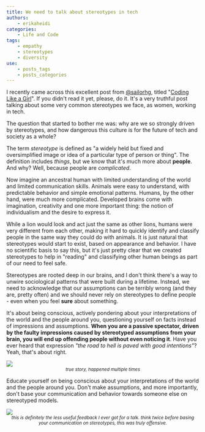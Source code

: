 ```yaml
---
title: We need to talk about stereotypes in tech
authors:
    - erikaheidi
categories:
    - Life and Code
tags:
    - empathy
    - stereotypes
    - diversity
use:
    - posts_tags
    - posts_categories
---
```


I recently came across this excellent post from [@sailorhg](https://twitter.com/sailorhg), titled "[Coding Like a Girl](https://medium.com/@sailorhg/coding-like-a-girl-595b90791cce)". If you didn't read it yet, please, do it. It's a very truthful post talking about some very common stereotypes we face, as women, working in tech.

The question that started to bother me was: why are we so strongly driven by stereotypes, and how dangerous this culture is for the future of tech and society as a whole?

The term _stereotype_ is defined as "a widely held but fixed and oversimplified image or idea of a particular type of person or thing". The definition includes _things_, but we know that it's much more about **people**. And why? Well, because people are _complicated_. 

Now imagine an ancestral human with limited understanding of the world and limited communication skills. Animals were easy to understand, with predictable behavior and simple emotional patterns. Humans, by the other hand, were much more complicated. Developed brains come with imagination, creativity and one more important thing: the notion of individualism and the desire to express it. 

While a lion would look and act just the same as other lions, humans were very different from each other, making it hard to quickly identify and classify people in the same way they could do with animals. It is just natural that stereotypes would start to exist, based on appearance and behavior. I have no scientific basis to say this, but it's just pretty clear that we created stereotypes to help in "reading" and classifying other human beings as part of our need to feel safe.

Stereotypes are rooted deep in our brains, and I don't think there's a way to unwire sociological patterns that were built during a lifetime. Instead, we need to acknowledge that our assumptions can be terribly wrong (and they are, pretty often) and we should never rely on stereotypes to define people - even when you feel **sure** about something. 

It's about being conscious, actively pondering about your interpretations of the world and the people around you, questioning yourself on facts instead of impressions and assumptions. **When you are a passive spectator, driven by the faulty impressions caused by stereotyped assumptions from your brain, you will end up offending people without even noticing it**. Have you ever heard that expression _"the road to hell is paved with good intentions"_? Yeah, that's about right. 

<img src="/media/posts/stereotypes.png" class="img img-responsive">
<br><em><small><center>true story, happened multiple times</center></small></em>

Educate yourself on being conscious about your interpretations of the world and the people around you. Don't make assumptions, and more importantly, don't base your communication and behavior towards someone else on stereotyped models.

<img src="/media/posts/feedback.png" class="img img-responsive">
<br><em><small><center>this is definitely the less useful feedback I ever got for a talk. think twice before basing your communication on stereotypes, this was truly offensive.</center></small></em>


